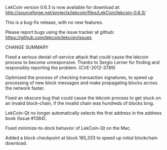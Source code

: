 LekCoin version 0.6.3 is now available for download at:
  http://sourceforge.net/projects/lekcoin/files/LekCoin/lekcoin-0.6.3/

This is a bug-fix release, with no new features.

Please report bugs using the issue tracker at github:
  https://github.com/lekcoin/lekcoin/issues

CHANGE SUMMARY

Fixed a serious denial-of-service attack that could cause the
lekcoin process to become unresponsive. Thanks to Sergio Lerner
for finding and responsibly reporting the problem. (CVE-2012-3789)

Optimized the process of checking transaction signatures, to
speed up processing of new block messages and make propagating
blocks across the network faster.

Fixed an obscure bug that could cause the lekcoin process to get
stuck on an invalid block-chain, if the invalid chain was
hundreds of blocks long.

LekCoin-Qt no longer automatically selects the first address
in the address book (Issue #1384).

Fixed minimize-to-dock behavior of LekCoin-Qt on the Mac.

Added a block checkpoint at block 185,333 to speed up initial
blockchain download.
